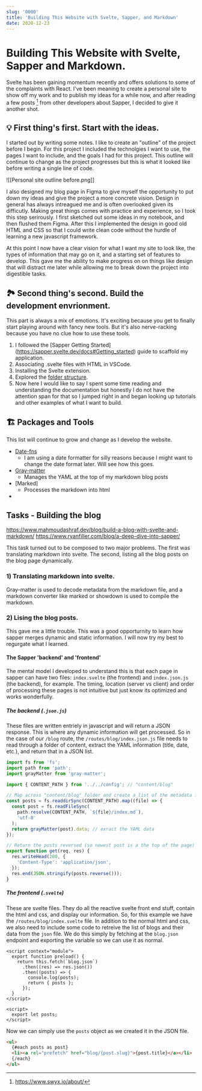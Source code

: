 ```yaml
---
slug: '0000'
title: 'Building This Website with Svelte, Sapper, and Markdown'
date: 2020-12-23
---
```


# Building This Website with Svelte, Sapper and Markdown.

Svelte has been gaining momentum recently and offers solutions to some of the complaints with React. I've been meaning to create a personal site to show off my work and to publish my ideas for a while now, and after reading a few posts [^1] from other developers about Sapper, I decided to give it another shot.
[^1]: https://www.swyx.io/about/
[^2]: https://www.codingwithjesse.com/blog/statically-generating-a-blog-with-svelte-sapper/

## 💡 First thing's first. Start with the ideas.

I started out by writing some notes. I like to create an "outline" of the project before I begin. For this project I included the technolgies I want to use, the pages I want to include, and the goals I had for this project. This outline will continue to change as the project progresses but this is what it looked like before writing a single line of code.

![[Personal site outline before.png]]

I also designed my blog page in Figma to give myself the opportunity to put down my ideas and give the project a more concrete vision. Design in general has always intreagued me and is often overlooked given its difficutly. Making great things comes with practice and experience, so I took this step serirously. I first sketched out some ideas in my notebook, and then flushed them Figma. After this I implemented the design in good old HTML and CSS so that I could write clean code without the hurdle of learning a new javascript framework.

At this point I now have a clear vision for what I want my site to look like, the types of information that may go on it, and a starting set of features to develop. This gave me the ability to make progress on on things like design that will distract me later while allowing me to break down the project into digestible tasks.

## 🏞️ Second thing's second. Build the development envrionment.

This part is always a mix of emotions. It's exciting because you get to finally start playing around with fancy new tools. But it's also nerve-racking because you have no clue how to use these tools.

1. I followed the [Sapper Getting Started] (https://sapper.svelte.dev/docs#Getting_started) guide to scaffold my application.
2. Associating .svelte files with HTML in VSCode.
3. Installing the Svelte extension.
4. Explored the [folder structure](https://sapper.svelte.dev/docs#Sapper_app_structure).
5. Now here I would like to say I spent some time reading and understanding the documentation but honestly I do not have the attention span for that so I jumped right in and began looking up tutorials and other examples of what I want to build.

## 🏗️ Packages and Tools

This list will continue to grow and change as I develop the website.

- [Date-fns](https://date-fns.org/)
  - I am using a date formatter for silly reasons because I might want to change the date format later. Will see how this goes.
- [Gray-matter](https://github.com/jonschlinkert/gray-matter)
  - Manages the YAML at the top of my markdown blog posts
- [Marked]
  - Processes the markdown into html
-

## Tasks - Building the blog

https://www.mahmoudashraf.dev/blog/build-a-blog-with-svelte-and-markdown/
https://www.ryanfiller.com/blog/a-deep-dive-into-sapper/

This task turned out to be composed to two major problems. The first was translating markdown into svelte. The second, listing all the blog posts on the blog page dynamically.

### 1) Translating markdown into svelte.

Gray-matter is used to decode metadata from the markdown file, and a markdown converter like marked or showdown is used to compile the markdown.

### 2) Lising the blog posts.

This gave me a little trouble. This was a good opporturnity to learn how sapper merges dynamic and static information. I will now try my best to regurgate what I learned.

#### The Sapper 'backend' and 'frontend'

The mental model I developed to understand this is that each page in sapper can have two files: `index.svelte` (the frontend) and `index.json.js` (the backend), for example. The timing, location (server vs client) and order of processing these pages is not intuitive but just know its optimized and works wonderfully.

##### The backend (`.json.js`)

These files are written entriely in javascript and will return a JSON response. This is where any dynamic information will get processed. So in the case of our `/blog` route, the `/routes/blog/index.json.js` file needs to read through a folder of content, extract the YAML information (title, date, etc.), and return that in a JSON list.

```javascript
import fs from 'fs';
import path from 'path';
import grayMatter from 'gray-matter';

import { CONTENT_PATH } from '../../config'; // "content/blog"

// Map across "content/blog" folder and create a list of the metadata from the index.md files.
const posts = fs.readdirSync(CONTENT_PATH).map((file) => {
  const post = fs.readFileSync(
    path.resolve(CONTENT_PATH, `${file}/index.md`),
    'utf-8'
  );
  return grayMatter(post).data; // exract the YAML data
});

// Return the posts reversed (so newest post is a the top of the page)
export function get(req, res) {
  res.writeHead(200, {
    'Content-Type': 'application/json',
  });
  res.end(JSON.stringify(posts.reverse()));
}
```

##### The frontend (`.svelte`)

These are svelte files. They do all the reactive svelte front end stuff, contain the html and css, and display our information. So, for this example we have the `/routes/blog/index.svelte` file. In addition to the normal html and css, we also need to include some code to retreive the list of blogs and their data from the `json` file. We do this simply by fetching at the `blog.json` endpoint and exporting the variable so we can use it as normal.

```svelte
<script context="module">
  export function preload() {
    return this.fetch(`blog.json`)
      .then((res) => res.json())
      .then((posts) => {
        console.log(posts);
        return { posts };
      });
  }
</script>

<script>
  export let posts;
</script>
```

Now we can simply use the `posts` object as we created it in the JSON file.

```html
<ul>
  {#each posts as post}
  <li><a rel="prefetch" href="blog/{post.slug}">{post.title}</a></li>
  {/each}
</ul>
```
